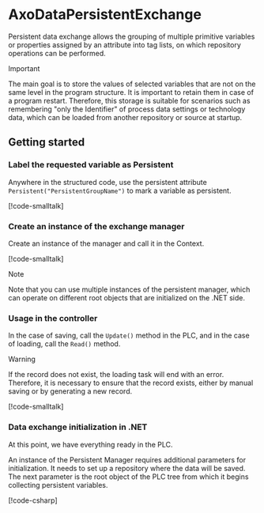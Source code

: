 # AxoDataPersistentExchange

Persistent data exchange allows the grouping of multiple primitive variables or properties assigned by an attribute into tag lists, on which repository operations can be performed.

> [!IMPORTANT]
> The main goal is to store the values of selected variables that are not on the same level in the program structure. It is important to retain them in case of a program restart. Therefore, this storage is suitable for scenarios such as remembering "only the Identifier" of process data settings or technology data, which can be loaded from another repository or source at startup.

## Getting started

### Label the requested variable as Persistent

Anywhere in the structured code, use the persistent attribute `Persistent("PersistentGroupName")` to mark a variable as persistent.

[!code-smalltalk[](../app/src/Examples/AxoDataPersistentExchangeExample.st?name=PersistentAttribute)]

### Create an instance of the exchange manager

Create an instance of the manager and call it in the Context.

[!code-smalltalk[](../app/src/Examples/AxoDataPersistentExchangeExample.st?name=ContextDeclaration)]

> [!NOTE]
> Note that you can use multiple instances of the persistent manager, which can operate on different root objects that are initialized on the .NET side.

### Usage in the controller

In the case of saving, call the `Update()` method in the PLC, and in the case of loading, call the `Read()` method.

> [!WARNING]
> If the record does not exist, the loading task will end with an error. Therefore, it is necessary to ensure that the record exists, either by manual saving or by generating a new record.

[!code-smalltalk[](../app/src/Examples/AxoDataPersistentExchangeExample.st?name=Usage)]

### Data exchange initialization in .NET

At this point, we have everything ready in the PLC.

An instance of the Persistent Manager requires additional parameters for initialization. It needs to set up a repository where the data will be saved. The next parameter is the root object of the PLC tree from which it begins collecting persistent variables.

[!code-csharp[](../app/ix-blazor/librarytemplate.blazor/Program.cs?name=SetUpAxoDataPersistentExchange)]
